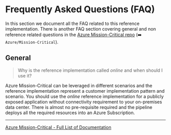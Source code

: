 # Frequently Asked Questions (FAQ)

In this section we document all the FAQ related to this reference implementation. There is another FAQ section covering general and non reference related questions in the [Azure Mission-Critical repo](https://github.com/Azure/Mission-Critical/blob/docs/main/docs/FAQ.md) (➡️ `Azure/Mission-Critical`).

## General

> Why is the reference implementation called *online* and when should I use it?

Azure Mission-Critical can be leveraged in different scenarios and the reference implementation represent a customer implementation pattern and scenario. You should use the *online* reference implementation for a publicly exposed application without connectivity requirement to your on-premises data center. There is almost no pre-requisite required and the pipeline deploys all the required resources into an Azure Subscription.

---

[Azure Mission-Critical - Full List of Documentation](/docs/README.md)
